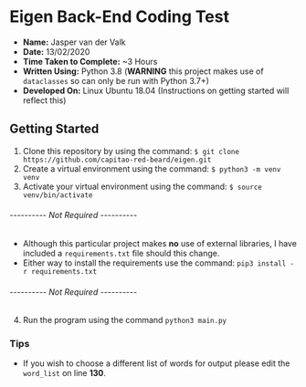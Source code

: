 # Eigen Back-End Coding Test

- **Name:** Jasper van der Valk
- **Date:** 13/02/2020
- **Time Taken to Complete:** ~3 Hours
- **Written Using:** Python 3.8 (**WARNING** this project makes use of `dataclasses` so can only be run with Python 3.7+)
- **Developed On:** Linux Ubuntu 18.04 (Instructions on getting started will reflect this)

## Getting Started
1. Clone this repository by using the command: `$ git clone https://github.com/capitao-red-beard/eigen.git`
2. Create a virtual environment using the command: `$ python3 -m venv venv`
3. Activate your virtual environment using the command: `$ source venv/bin/activate`
###### ---------- Not Required ----------
- Although this particular project makes **no** use of external libraries, I have included a `requirements.txt` file should this change.
- Either way to install the requirements use the command: `pip3 install -r requirements.txt`
###### ---------- Not Required ----------
4. Run the program using the command `python3 main.py`

### Tips
- If you wish to choose a different list of words for output please edit the `word_list` on line **130**.

